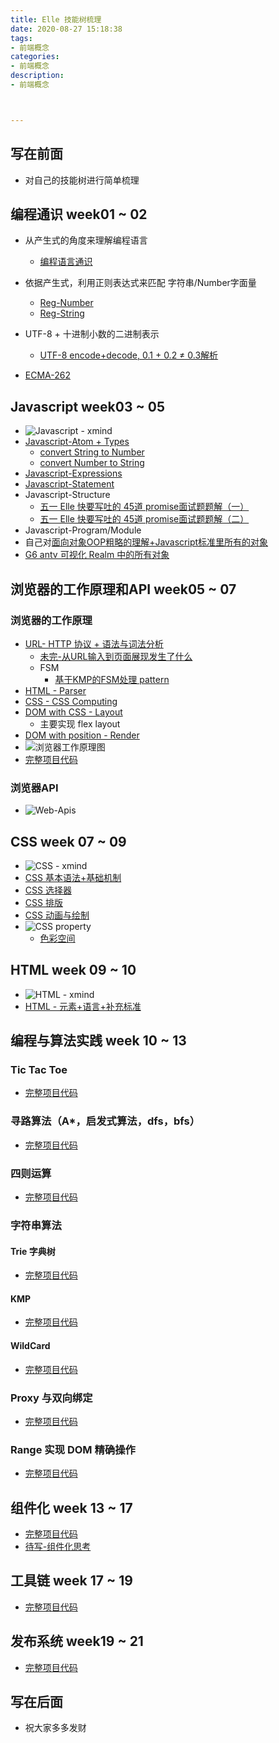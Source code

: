 ```yaml
---
title: Elle 技能树梳理
date: 2020-08-27 15:18:38
tags: 
- 前端概念
categories:
- 前端概念
description:
- 前端概念



---
```





<style  type="text/css">
.lx-entry a {
    color: #191919;
    padding: 2px 0 1px 0;
    text-decoration: none;
    background-image: linear-gradient( transparent 0%, transparent calc(50% - 9px), rgba(247,65,65,.761) calc(50% - 9px), rgba(247,65,65,.761) 100% );
    transition: background-position 120ms ease-in-out, padding 120ms ease-in-out;
    background-size: 100% 200%;
    background-position: 0 0;
    word-break: break-word;
}

.lx-entry a:hover {
  background-image: linear-gradient( transparent 0%, transparent calc(50% - 9px), rgba(247,65,65,.761) calc(50% - 9px), rgba(247,65,65,.761) 100% );
  background-position: 0 100%;
}

.post-button a:hover {
  background-image: linear-gradient( transparent 0%, transparent calc(50% - 9px), transparent calc(50% - 9px), transparent 100% ) !important;
  background-position: 0 100% !important;
  outline: none !important;
  text-decoration: none !important;
}
</style>

## 写在前面
- 对自己的技能树进行简单梳理

<!-- more -->

## 编程通识 week01 ~ 02
- 从产生式的角度来理解编程语言
	- [编程语言通识](https://ele-peng.github.io/2020/04/20/%E7%BC%96%E7%A8%8B%E8%AF%AD%E8%A8%80%E9%80%9A%E8%AF%86/)
- 依据产生式，利用正则表达式来匹配 字符串/Number字面量
	- [Reg-Number](https://ele-peng.github.io/2020/04/20/Reg-Number/)
	- [Reg-String](https://ele-peng.github.io/2020/04/21/Reg-String/)
- UTF-8 + 十进制小数的二进制表示
	- [UTF-8 encode+decode, 0.1 + 0.2 ≠ 0.3解析](https://ele-peng.github.io/2020/04/21/UTF8-Encoing/)

- [ECMA-262](https://www.ecma-international.org/publications/standards/Ecma-262.htm)

## Javascript week03 ~ 05
- ![Javascript - xmind](http://p1.meituan.net/myvideodistribute/a40944a8d5cbaf127ef177026ae1d60d108355.png)
- [Javascript-Atom + Types](https://ele-peng.github.io/2020/04/20/Javascript-Atom+Types/)
	- [convert String to Number](https://ele-peng.github.io/2020/04/24/convertStringToNumber/)
	- [convert Number to String](https://ele-peng.github.io/2020/04/25/convertNumberToString/)
- [Javascript-Expressions](https://ele-peng.github.io/2020/04/23/Javascript-Expressions/)
- [Javascript-Statement](https://ele-peng.github.io/2020/04/26/Javascript-Statement/)
- Javascript-Structure
	- [五一 Elle 快要写吐的 45道 promise面试题题解（一）](https://ele-peng.github.io/2020/04/30/Javascript-%E8%BF%90%E8%A1%8C%E6%9C%BA%E5%88%B6/)
	- [五一 Elle 快要写吐的 45道 promise面试题题解（二）](https://ele-peng.github.io/2020/05/02/Javascrtip-%E8%BF%90%E8%A1%8C%E6%9C%BA%E5%88%B6%EF%BC%88%E4%BA%8C%EF%BC%89/)
- Javascript-Program/Module
- 自己对[面向对象OOP粗略的理解+Javascript标准里所有的对象](https://ele-peng.github.io/2020/04/09/OOP-%E9%9D%A2%E5%90%91%E5%AF%B9%E8%B1%A1/)
- [G6 antv 可视化 Realm 中的所有对象](https://ele-peng.github.io/2020/05/08/Realm/)

## 浏览器的工作原理和API week05 ~ 07
### 浏览器的工作原理
- [URL- HTTP 协议 + 语法与词法分析](https://ele-peng.github.io/2020/05/10/Toy-Browser-DAY1/)
	- [未完-从URL输入到页面展现发生了什么](https://ele-peng.github.io/2020/05/12/%E4%BB%8EURL%E8%BE%93%E5%85%A5%E5%88%B0/)
	- FSM
		- [基于KMP的FSM处理 pattern](https://ele-peng.github.io/2020/05/16/%E5%9F%BA%E4%BA%8EKMP%E7%9A%84FSM%E5%A4%84%E7%90%86%E5%AD%97%E7%AC%A6%E4%B8%B2/)
- [HTML - Parser](https://ele-peng.github.io/2020/05/15/Toy-Browser-DAY2/)
- [CSS - CSS Computing](https://ele-peng.github.io/2020/05/17/Toy-Browser-DAY3/)
- [DOM with CSS - Layout](https://ele-peng.github.io/2020/05/22/Toy-Browser-DAY4/)
	- 主要实现 flex layout
- [DOM with position - Render](https://ele-peng.github.io/2020/05/24/Toy-Browser-DAY5/)
- ![浏览器工作原理图](http://p0.meituan.net/myvideodistribute/5c3903a71266e72d2e3f21a276c0efad94997.png)
- [完整项目代码](https://github.com/Ele-Peng/toy-browser)

### 浏览器API
- ![Web-Apis](http://p1.meituan.net/myvideodistribute/64bf3e3fac9ab50d884671909e47b53c274299.png)



## CSS week 07 ~ 09
- ![CSS - xmind](http://p1.meituan.net/myvideodistribute/855b161fdbce05796f748906fa13987a182699.png)
- [CSS 基本语法+基础机制](https://ele-peng.github.io/2020/05/24/CSS%E5%9F%BA%E6%9C%AC%E8%AF%AD%E6%B3%95-%E5%9F%BA%E7%A1%80%E6%9C%BA%E5%88%B6/)
- [CSS 选择器](https://ele-peng.github.io/2020/05/29/CSS-%E9%80%89%E6%8B%A9%E5%99%A8/)
- [CSS 排版](https://ele-peng.github.io/2020/05/30/CSS-%E6%8E%92%E7%89%88/)
- [CSS 动画与绘制](https://ele-peng.github.io/2020/06/06/CSS-%E5%8A%A8%E7%94%BB%E4%B8%8E%E7%BB%98%E5%88%B6/)
- ![CSS property](http://p0.meituan.net/myvideodistribute/dfa2d75397034ebf8f6f854845a6729760145.png)
	- [色彩空间](https://ele-peng.github.io/2020/08/23/%E9%A2%9C%E8%89%B2%E7%A9%BA%E9%97%B4/)

## HTML week 09 ~ 10
- ![HTML - xmind](http://p1.meituan.net/myvideodistribute/3d33254e89dce4bb6e40ceefe4c40945138850.png)
- [HTML - 元素+语言+补充标准](https://ele-peng.github.io/2020/06/06/HTML-XML%E4%B8%8ESGML/)

## 编程与算法实践 week 10 ~ 13
### Tic Tac Toe
- [完整项目代码](https://github.com/Ele-Peng/Frontend-01-Template/blob/master/week10/tic-tac-toe.html)


### 寻路算法（A*，启发式算法，dfs，bfs）
- [完整项目代码](https://github.com/Ele-Peng/Frontend-01-Template/blob/master/week11/roar-search.html)


### 四则运算
- [完整项目代码](https://github.com/Ele-Peng/Frontend-01-Template/blob/master/week12/1x.html)


### 字符串算法
#### Trie 字典树
- [完整项目代码](https://github.com/Ele-Peng/Frontend-01-Template/blob/master/week12/trie.html)


#### KMP
- [完整项目代码](https://github.com/Ele-Peng/Frontend-01-Template/blob/master/week12/KMP.html)


#### WildCard
- [完整项目代码](https://github.com/Ele-Peng/Frontend-01-Template/blob/master/week12/wildcard.html)

### Proxy 与双向绑定
- [完整项目代码](https://github.com/Ele-Peng/Frontend-01-Template/blob/master/week13/proxy.html)

### Range 实现 DOM 精确操作
- [完整项目代码](https://github.com/Ele-Peng/Frontend-01-Template/blob/master/week13/dragable.html)



## 组件化 week 13 ~ 17
- [完整项目代码](https://github.com/Ele-Peng/component)
- [待写-组件化思考]()


## 工具链 week 17 ~ 19
- [完整项目代码](https://github.com/Ele-Peng/tool-chain)


## 发布系统 week19 ~ 21
- [完整项目代码](https://github.com/Ele-Peng/publish)



## 写在后面
- 祝大家多多发财